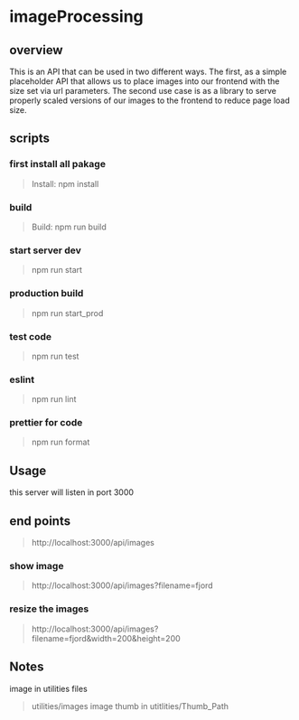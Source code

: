 # imageProcessing
## overview 
This is an API that can be used in two different ways. The first, as a simple placeholder API that allows us to place images into our frontend with the size set via url parameters. The second use case is as a library to serve properly scaled versions of our images to the frontend to reduce page load size.
## scripts
### first install all pakage 
 > Install: npm install
### build
 > Build: npm run build
### start server dev 
 > npm run start 
### production build
 > npm run start_prod
### test code
 > npm run test 
### eslint 
 > npm run lint 
### prettier for code 
 > npm run format

## Usage 
this server will listen in port 3000 
## end points 

> http://localhost:3000/api/images
### show image 
> http://localhost:3000/api/images?filename=fjord
### resize the images 
> http://localhost:3000/api/images?filename=fjord&width=200&height=200

## Notes
image in utilities files
 > utilities/images
image thumb in 
 > utitlities/Thumb_Path
